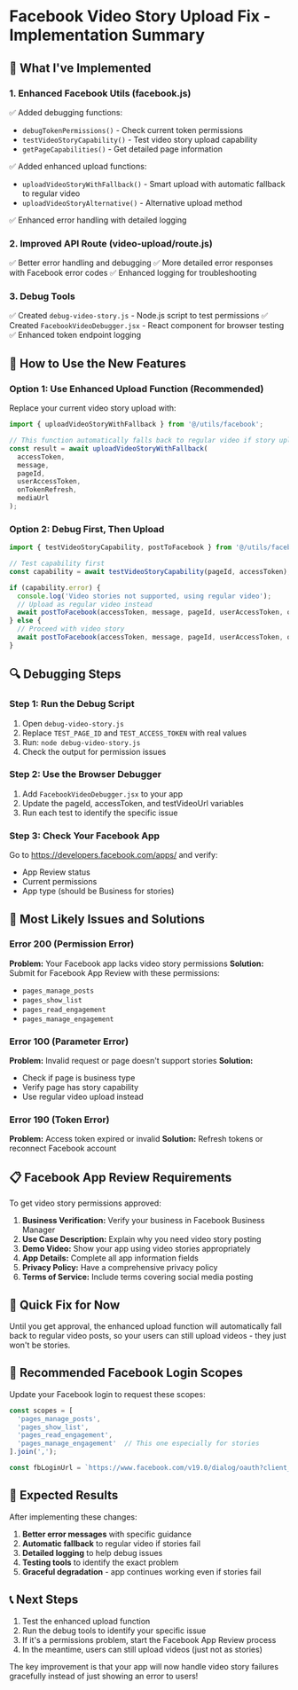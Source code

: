 # Facebook Video Story Upload Fix - Implementation Summary

## 🎯 What I've Implemented

### 1. Enhanced Facebook Utils (facebook.js)
✅ Added debugging functions:
- `debugTokenPermissions()` - Check current token permissions
- `testVideoStoryCapability()` - Test video story upload capability
- `getPageCapabilities()` - Get detailed page information

✅ Added enhanced upload functions:
- `uploadVideoStoryWithFallback()` - Smart upload with automatic fallback to regular video
- `uploadVideoStoryAlternative()` - Alternative upload method

✅ Enhanced error handling with detailed logging

### 2. Improved API Route (video-upload/route.js)
✅ Better error handling and debugging
✅ More detailed error responses with Facebook error codes
✅ Enhanced logging for troubleshooting

### 3. Debug Tools
✅ Created `debug-video-story.js` - Node.js script to test permissions
✅ Created `FacebookVideoDebugger.jsx` - React component for browser testing
✅ Enhanced token endpoint logging

## 🚀 How to Use the New Features

### Option 1: Use Enhanced Upload Function (Recommended)
Replace your current video story upload with:

```javascript
import { uploadVideoStoryWithFallback } from '@/utils/facebook';

// This function automatically falls back to regular video if story upload fails
const result = await uploadVideoStoryWithFallback(
  accessToken,
  message,
  pageId,
  userAccessToken,
  onTokenRefresh,
  mediaUrl
);
```

### Option 2: Debug First, Then Upload
```javascript
import { testVideoStoryCapability, postToFacebook } from '@/utils/facebook';

// Test capability first
const capability = await testVideoStoryCapability(pageId, accessToken);

if (capability.error) {
  console.log('Video stories not supported, using regular video');
  // Upload as regular video instead
  await postToFacebook(accessToken, message, pageId, userAccessToken, onTokenRefresh, mediaUrl, 'video');
} else {
  // Proceed with video story
  await postToFacebook(accessToken, message, pageId, userAccessToken, onTokenRefresh, mediaUrl, 'story_video');
}
```

## 🔍 Debugging Steps

### Step 1: Run the Debug Script
1. Open `debug-video-story.js`
2. Replace `TEST_PAGE_ID` and `TEST_ACCESS_TOKEN` with real values
3. Run: `node debug-video-story.js`
4. Check the output for permission issues

### Step 2: Use the Browser Debugger
1. Add `FacebookVideoDebugger.jsx` to your app
2. Update the pageId, accessToken, and testVideoUrl variables
3. Run each test to identify the specific issue

### Step 3: Check Your Facebook App
Go to https://developers.facebook.com/apps/ and verify:
- App Review status
- Current permissions
- App type (should be Business for stories)

## 🎯 Most Likely Issues and Solutions

### Error 200 (Permission Error)
**Problem:** Your Facebook app lacks video story permissions
**Solution:** Submit for Facebook App Review with these permissions:
- `pages_manage_posts`
- `pages_show_list` 
- `pages_read_engagement`
- `pages_manage_engagement`

### Error 100 (Parameter Error)
**Problem:** Invalid request or page doesn't support stories
**Solution:** 
- Check if page is business type
- Verify page has story capability
- Use regular video upload instead

### Error 190 (Token Error)
**Problem:** Access token expired or invalid
**Solution:** Refresh tokens or reconnect Facebook account

## 📋 Facebook App Review Requirements

To get video story permissions approved:

1. **Business Verification:** Verify your business in Facebook Business Manager
2. **Use Case Description:** Explain why you need video story posting
3. **Demo Video:** Show your app using video stories appropriately
4. **App Details:** Complete all app information fields
5. **Privacy Policy:** Have a comprehensive privacy policy
6. **Terms of Service:** Include terms covering social media posting

## 🔧 Quick Fix for Now

Until you get approval, the enhanced upload function will automatically fall back to regular video posts, so your users can still upload videos - they just won't be stories.

## 📝 Recommended Facebook Login Scopes

Update your Facebook login to request these scopes:
```javascript
const scopes = [
  'pages_manage_posts',
  'pages_show_list', 
  'pages_read_engagement',
  'pages_manage_engagement'  // This one especially for stories
].join(',');

const fbLoginUrl = `https://www.facebook.com/v19.0/dialog/oauth?client_id=${FACEBOOK_APP_ID}&redirect_uri=${encodeURIComponent(redirectUri)}&scope=${scopes}&response_type=code&state=${state}`;
```

## 🎉 Expected Results

After implementing these changes:
1. **Better error messages** with specific guidance
2. **Automatic fallback** to regular video if stories fail
3. **Detailed logging** to help debug issues
4. **Testing tools** to identify the exact problem
5. **Graceful degradation** - app continues working even if stories fail

## 📞 Next Steps

1. Test the enhanced upload function
2. Run the debug tools to identify your specific issue
3. If it's a permissions problem, start the Facebook App Review process
4. In the meantime, users can still upload videos (just not as stories)

The key improvement is that your app will now handle video story failures gracefully instead of just showing an error to users!
